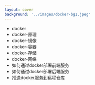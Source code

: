 ```yaml
---
layout: cover
background: '../images/docker-bg1.jpeg'
---
```


  <div
    v-if="$slidev.nav.currentPage === 2"
    v-motion
    :initial="{ x: -80, opacity: 0}"
    :enter="{ x: 200, opacity: 1, scale: 1.5, transition: { delay: 100, duration: 1300 } }"
  >

  - docker
  - docker-原理
  - docker-镜像
  - docker-容器
  - docker-存储
  - docker-网络
  - 如何通过docker部署前端服务
  - 如何通过docker部署后端服务
  - 推送docker服务到远程仓库

  </div>

